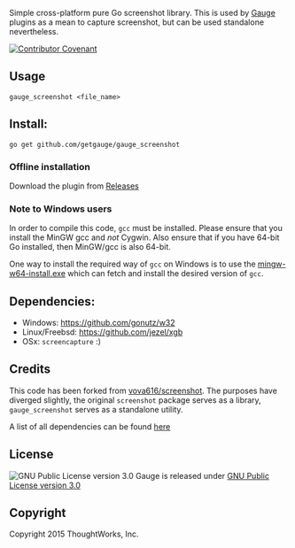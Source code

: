Simple cross-platform pure Go screenshot library. This is used by [Gauge](https://github.com/getgauge/gauge) plugins as a mean to capture screenshot, but can be used standalone nevertheless.

[![Contributor Covenant](https://img.shields.io/badge/Contributor%20Covenant-v1.4%20adopted-ff69b4.svg)](CODE_OF_CONDUCT.md)

## Usage
`gauge_screenshot <file_name>`

## Install:
`go get github.com/getgauge/gauge_screenshot`

### Offline installation

Download the plugin from [Releases](https://github.com/getgauge/gauge_screenshot/releases)

### Note to Windows users
In order to compile this code, `gcc` must be installed. Please ensure that you install the MinGW gcc and *not* Cygwin. Also ensure that if you have 64-bit Go installed, then MinGW/gcc is also 64-bit.

One way to install the required way of `gcc` on Windows is to use the [mingw-w64-install.exe](https://sourceforge.net/projects/mingw-w64/files/Toolchains%20targetting%20Win32/Personal%20Builds/mingw-builds/installer/mingw-w64-install.exe/download) which can fetch and install the desired version of `gcc`.

## Dependencies:
- Windows: https://github.com/gonutz/w32
- Linux/Freebsd: https://github.com/jezel/xgb
- OSx: `screencapture` :)

## Credits
This code has been forked from [vova616/screenshot](https://github.com/vova616/screenshot). The purposes have diverged slightly, the original `screenshot` package serves as a library, `gauge_screenshot` serves as a standalone utility.

A list of all dependencies can be found [here](https://github.com/getgauge/gauge_screenshot/blob/master/NOTICE.md)

## License

![GNU Public License version 3.0](http://www.gnu.org/graphics/gplv3-127x51.png)
Gauge is released under [GNU Public License version 3.0](http://www.gnu.org/licenses/gpl-3.0.txt)

## Copyright

Copyright 2015 ThoughtWorks, Inc.
